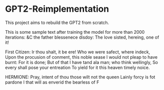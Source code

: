# GPT2-Reimplementation
 This project aims to rebuild the GPT2 from scratch. 

This is some sample text after training the model for more than 2000 iterations:
&C the father blessenece disdoy:
The love sisted, hereing, one of it!

First Citizen:
Ir thou shalt, it be ere!
Who we were safect, where indeck,
Upon the procusion of conment, this noble sease
I would not pleap to have burnt: For it is done;
But of that I have tand ala man; who think wellingly,
So every shall pose your entreation
To yield for it this heaven timely noice.

HERMIONE:
Pray, intent of thou those wilt not the queen
Lainly forcy is fot pardone
I that will as enverid the bearless of
F
